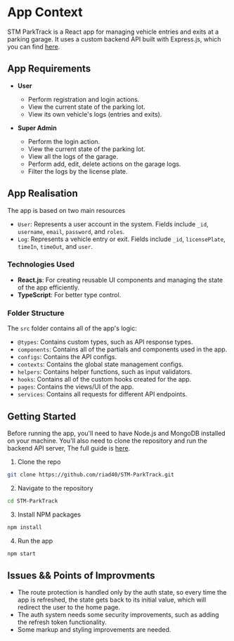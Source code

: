 # App Context

STM ParkTrack is a React app for managing vehicle entries and exits at a parking garage. It uses a custom backend API built with Express.js, which you can find [here](https://github.com/riad40/stm-parktrack-api).

## App Requirements

-   **User**

    -   Perform registration and login actions.
    -   View the current state of the parking lot.
    -   View its own vehicle's logs (entries and exits).

-   **Super Admin**
    -   Perform the login action.
    -   View the current state of the parking lot.
    -   View all the logs of the garage.
    -   Perform add, edit, delete actions on the garage logs.
    -   Filter the logs by the license plate.

## App Realisation

The app is based on two main resources

-   `User`: Represents a user account in the system. Fields include `_id`, `username`, `email`, `password`, and `roles`.
-   `Log`: Represents a vehicle entry or exit. Fields include `_id`, `licensePlate`, `timeIn`, `timeOut`, and `user`.

### Technologies Used

-   **React.js**: For creating reusable UI components and managing the state of the app efficiently.
-   **TypeScript**: For better type control.

### Folder Structure

The `src` folder contains all of the app's logic:

-   `@types`: Contains custom types, such as API response types.
-   `components`: Contains all of the partials and components used in the app.
-   `configs`: Contains the API configs.
-   `contexts`: Contains the global state management configs.
-   `helpers`: Contains helper functions, such as input validators.
-   `hooks`: Contains all of the custom hooks created for the app.
-   `pages`: Contains the views/UI of the app.
-   `services`: Contains all requests for different API endpoints.

## Getting Started

Before running the app, you'll need to have Node.js and MongoDB installed on your machine. You'll also need to clone the repository and run the backend API server, The full guide is [here](https://github.com/riad40/stm-parktrack-api#readme).

1. Clone the repo

```bash
git clone https://github.com/riad40/STM-ParkTrack.git
```

2. Navigate to the repository

```bash
cd STM-ParkTrack
```

3. Install NPM packages

```bash
npm install
```

4. Run the app

```bash
npm start
```

## Issues && Points of Improvments

-   The route protection is handled only by the auth state, so every time the app is refreshed, the state gets back to its initial value, which will redirect the user to the home page.
-   The auth system needs some security improvements, such as adding the refresh token functionality.
-   Some markup and styling improvements are needed.
